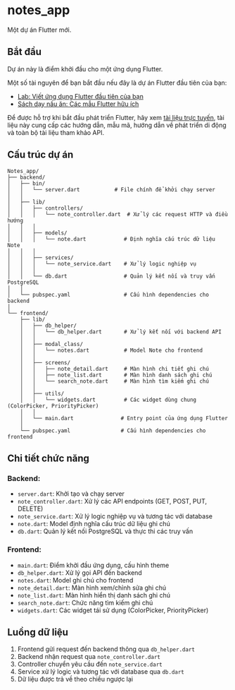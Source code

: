 # notes_app

Một dự án Flutter mới.

## Bắt đầu

Dự án này là điểm khởi đầu cho một ứng dụng Flutter.

Một số tài nguyên để bạn bắt đầu nếu đây là dự án Flutter đầu tiên của bạn:

- [Lab: Viết ứng dụng Flutter đầu tiên của bạn](https://docs.flutter.dev/get-started/codelab)
- [Sách dạy nấu ăn: Các mẫu Flutter hữu ích](https://docs.flutter.dev/cookbook)

Để được hỗ trợ khi bắt đầu phát triển Flutter, hãy xem
[tài liệu trực tuyến](https://docs.flutter.dev/), tài liệu này cung cấp các hướng dẫn, mẫu mã, hướng dẫn về phát triển di động và toàn bộ tài liệu tham khảo API.

## Cấu trúc dự án

```
Notes_app/
├── backend/
│   ├── bin/
│   │   └── server.dart           # File chính để khởi chạy server
│   │
│   ├── lib/
│   │   ├── controllers/
│   │   │   └── note_controller.dart  # Xử lý các request HTTP và điều hướng
│   │   │
│   │   ├── models/
│   │   │   └── note.dart            # Định nghĩa cấu trúc dữ liệu Note
│   │   │
│   │   ├── services/
│   │   │   └── note_service.dart    # Xử lý logic nghiệp vụ
│   │   │
│   │   └── db.dart                  # Quản lý kết nối và truy vấn PostgreSQL
│   │
│   └── pubspec.yaml                 # Cấu hình dependencies cho backend
│
└── frontend/
    ├── lib/
    │   ├── db_helper/
    │   │   └── db_helper.dart       # Xử lý kết nối với backend API
    │   │
    │   ├── modal_class/
    │   │   └── notes.dart           # Model Note cho frontend
    │   │
    │   ├── screens/
    │   │   ├── note_detail.dart     # Màn hình chi tiết ghi chú
    │   │   ├── note_list.dart       # Màn hình danh sách ghi chú
    │   │   └── search_note.dart     # Màn hình tìm kiếm ghi chú
    │   │
    │   ├── utils/
    │   │   └── widgets.dart         # Các widget dùng chung (ColorPicker, PriorityPicker)
    │   │
    │   └── main.dart               # Entry point của ứng dụng Flutter
    │
    └── pubspec.yaml                # Cấu hình dependencies cho frontend
```

## Chi tiết chức năng

### Backend:
- `server.dart`: Khởi tạo và chạy server
- `note_controller.dart`: Xử lý các API endpoints (GET, POST, PUT, DELETE)
- `note_service.dart`: Xử lý logic nghiệp vụ và tương tác với database
- `note.dart`: Model định nghĩa cấu trúc dữ liệu ghi chú
- `db.dart`: Quản lý kết nối PostgreSQL và thực thi các truy vấn

### Frontend:
- `main.dart`: Điểm khởi đầu ứng dụng, cấu hình theme
- `db_helper.dart`: Xử lý gọi API đến backend
- `notes.dart`: Model ghi chú cho frontend
- `note_detail.dart`: Màn hình xem/chỉnh sửa ghi chú
- `note_list.dart`: Màn hình hiển thị danh sách ghi chú
- `search_note.dart`: Chức năng tìm kiếm ghi chú
- `widgets.dart`: Các widget tái sử dụng (ColorPicker, PriorityPicker)

## Luồng dữ liệu

1. Frontend gửi request đến backend thông qua `db_helper.dart`
2. Backend nhận request qua `note_controller.dart`
3. Controller chuyển yêu cầu đến `note_service.dart`
4. Service xử lý logic và tương tác với database qua `db.dart`
5. Dữ liệu được trả về theo chiều ngược lại